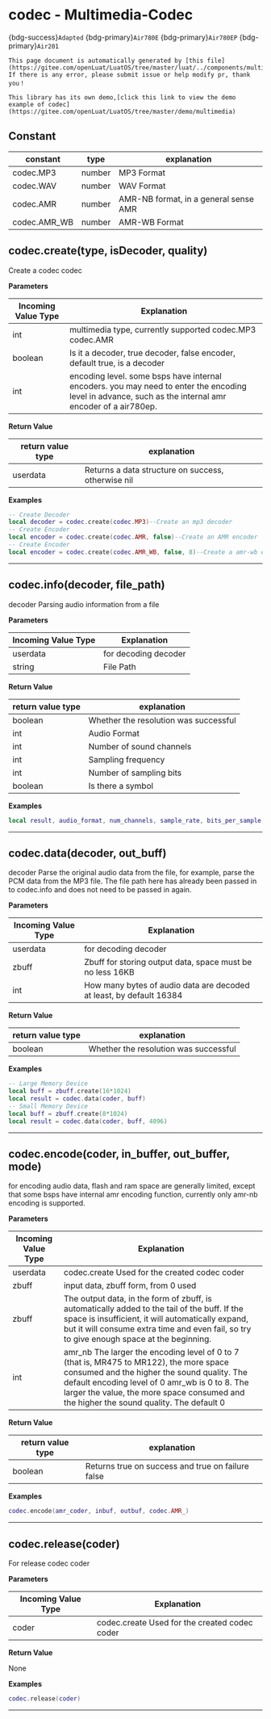 # codec - Multimedia-Codec

{bdg-success}`Adapted` {bdg-primary}`Air780E` {bdg-primary}`Air780EP` {bdg-primary}`Air201`

```{note}
This page document is automatically generated by [this file](https://gitee.com/openLuat/LuatOS/tree/master/luat/../components/multimedia/luat_lib_multimedia_codec.c). If there is any error, please submit issue or help modify pr, thank you！
```

```{tip}
This library has its own demo,[click this link to view the demo example of codec](https://gitee.com/openLuat/LuatOS/tree/master/demo/multimedia)
```

## Constant

|constant | type | explanation|
|-|-|-|
|codec.MP3|number|MP3 Format|
|codec.WAV|number|WAV Format|
|codec.AMR|number|AMR-NB format, in a general sense AMR|
|codec.AMR_WB|number|AMR-WB Format|


## codec.create(type, isDecoder, quality)



Create a codec codec

**Parameters**

|Incoming Value Type | Explanation|
|-|-|
|int|multimedia type, currently supported codec.MP3 codec.AMR|
|boolean|Is it a decoder, true decoder, false encoder, default true, is a decoder|
|int|encoding level. some bsps have internal encoders. you may need to enter the encoding level in advance, such as the internal amr encoder of a air780ep.|

**Return Value**

|return value type | explanation|
|-|-|
|userdata|Returns a data structure on success, otherwise nil|

**Examples**

```lua
-- Create Decoder
local decoder = codec.create(codec.MP3)--Create an mp3 decoder
-- Create Encoder
local encoder = codec.create(codec.AMR, false)--Create an AMR encoder
-- Create Encoder
local encoder = codec.create(codec.AMR_WB, false, 8)--Create a amr-wb encoder with the default encoding level 8

```

---

## codec.info(decoder, file_path)



decoder Parsing audio information from a file

**Parameters**

|Incoming Value Type | Explanation|
|-|-|
|userdata|for decoding decoder|
|string|File Path|

**Return Value**

|return value type | explanation|
|-|-|
|boolean|Whether the resolution was successful|
|int|Audio Format|
|int|Number of sound channels|
|int|Sampling frequency|
|int|Number of sampling bits|
|boolean|Is there a symbol|

**Examples**

```lua
local result, audio_format, num_channels, sample_rate, bits_per_sample, is_signed= codec.info(coder, "xxx")

```

---

## codec.data(decoder, out_buff)



decoder Parse the original audio data from the file, for example, parse the PCM data from the MP3 file. The file path here has already been passed in to codec.info and does not need to be passed in again.

**Parameters**

|Incoming Value Type | Explanation|
|-|-|
|userdata|for decoding decoder|
|zbuff|Zbuff for storing output data, space must be no less 16KB|
|int|How many bytes of audio data are decoded at least, by default 16384|

**Return Value**

|return value type | explanation|
|-|-|
|boolean|Whether the resolution was successful|

**Examples**

```lua
-- Large Memory Device
local buff = zbuff.create(16*1024)
local result = codec.data(coder, buff)
-- Small Memory Device
local buff = zbuff.create(8*1024)
local result = codec.data(coder, buff, 4096)

```

---

## codec.encode(coder, in_buffer, out_buffer, mode)



for encoding audio data, flash and ram space are generally limited, except that some bsps have internal amr encoding function, currently only amr-nb encoding is supported.

**Parameters**

|Incoming Value Type | Explanation|
|-|-|
|userdata|codec.create Used for the created codec coder|
|zbuff|input data, zbuff form, from 0 used|
|zbuff|The output data, in the form of zbuff, is automatically added to the tail of the buff. If the space is insufficient, it will automatically expand, but it will consume extra time and even fail, so try to give enough space at the beginning.|
|int|amr_nb The larger the encoding level of 0 to 7 (that is, MR475 to MR122), the more space consumed and the higher the sound quality. The default encoding level of 0 amr_wb is 0 to 8. The larger the value, the more space consumed and the higher the sound quality. The default 0|

**Return Value**

|return value type | explanation|
|-|-|
|boolean|Returns true on success and true on failure false|

**Examples**

```lua
codec.encode(amr_coder, inbuf, outbuf, codec.AMR_)

```

---

## codec.release(coder)



For release codec coder

**Parameters**

|Incoming Value Type | Explanation|
|-|-|
|coder|codec.create Used for the created codec coder|

**Return Value**

None

**Examples**

```lua
codec.release(coder)

```

---


